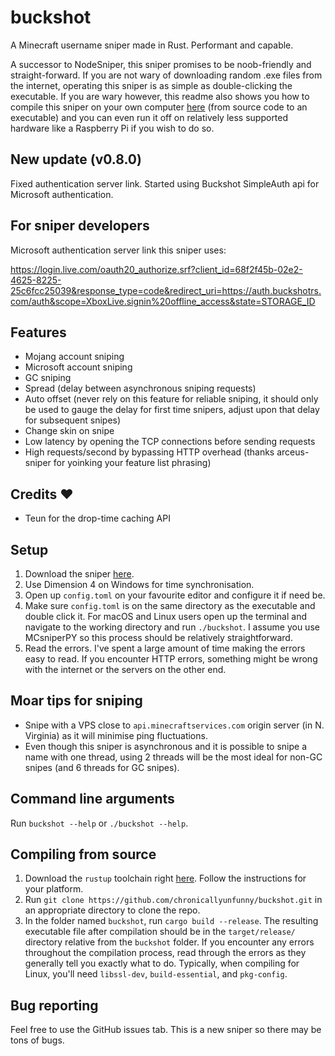 # buckshot

A Minecraft username sniper made in Rust. Performant and capable.

A successor to NodeSniper, this sniper promises to be noob-friendly and straight-forward. If you are not wary of downloading random .exe files from the internet, operating this sniper is as simple as double-clicking the executable. If you are wary however, this readme also shows you how to compile this sniper on your own computer [here](https://github.com/chronicallyunfunny/buckshot#compiling-from-source) (from source code to an executable) and you can even run it off on relatively less supported hardware like a Raspberry Pi if you wish to do so.

## New update (v0.8.0)

Fixed authentication server link. Started using Buckshot SimpleAuth api for Microsoft authentication.

## For sniper developers

Microsoft authentication server link this sniper uses:

https://login.live.com/oauth20_authorize.srf?client_id=68f2f45b-02e2-4625-8225-25c6fcc25039&response_type=code&redirect_uri=https://auth.buckshotrs.com/auth&scope=XboxLive.signin%20offline_access&state=STORAGE_ID

## Features

- Mojang account sniping
- Microsoft account sniping
- GC sniping
- Spread (delay between asynchronous sniping requests)
- Auto offset (never rely on this feature for reliable sniping, it should only be used to gauge the delay for first time snipers, adjust upon that delay for subsequent snipes)
- Change skin on snipe
- Low latency by opening the TCP connections before sending requests
- High requests/second by bypassing HTTP overhead (thanks arceus-sniper for yoinking your feature list phrasing)

## Credits ❤️

- Teun for the drop-time caching API

## Setup

1. Download the sniper [here](https://github.com/chronicallyunfunny/buckshot/releases/tag/v0.8.0).
2. Use Dimension 4 on Windows for time synchronisation.
3. Open up `config.toml` on your favourite editor and configure it if need be.
4. Make sure `config.toml` is on the same directory as the executable and double click it. For macOS and Linux users open up the terminal and navigate to the working directory and run `./buckshot`. I assume you use MCsniperPY so this process should be relatively straightforward.
5. Read the errors. I've spent a large amount of time making the errors easy to read. If you encounter HTTP errors, something might be wrong with the internet or the servers on the other end.

## Moar tips for sniping

- Snipe with a VPS close to `api.minecraftservices.com` origin server (in N. Virginia) as it will minimise ping fluctuations.
- Even though this sniper is asynchronous and it is possible to snipe a name with one thread, using 2 threads will be the most ideal for non-GC snipes (and 6 threads for GC snipes).

## Command line arguments

Run `buckshot --help` or `./buckshot --help`.

## Compiling from source

1. Download the `rustup` toolchain right [here](https://rustup.rs/). Follow the instructions for your platform.
2. Run `git clone https://github.com/chronicallyunfunny/buckshot.git` in an appropriate directory to clone the repo.
3. In the folder named `buckshot`, run `cargo build --release`. The resulting executable file after compilation should be in the `target/release/` directory relative from the `buckshot` folder. If you encounter any errors throughout the compilation process, read through the errors as they generally tell you exactly what to do. Typically, when compiling for Linux, you'll need `libssl-dev`, `build-essential`, and `pkg-config`.

## Bug reporting

Feel free to use the GitHub issues tab. This is a new sniper so there may be tons of bugs.

